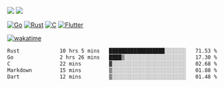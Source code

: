 [![](https://img.shields.io/badge/Windows_11-Pro-292e33?style=flat-square&logo=windows&logoColor=ffffff)](https://www.microsoft.com/en-us/windows/)
[![](https://img.shields.io/badge/macOS-Sequoia-292e33?style=flat-square&logo=apple&logoColor=ffffff)](https://www.apple.com/macbook-pro/) 

[![Go](https://img.shields.io/badge/-Go-DEA584?style=flat&logo=go&logoColor=000000)](https://golang.org/)
[![Rust](https://img.shields.io/badge/-Rust-DEA584?style=flat&logo=rust&logoColor=000000)](https://www.rust-lang.org)
[![C](https://img.shields.io/badge/--DEA584?style=flat&logo=c&logoColor=000000)](https://www.c-language.org/)
[![Flutter](https://img.shields.io/badge/-Flutter-DEA584?style=flat&logo=flutter&logoColor=000000)](https://flutter.dev/)

[![wakatime](https://wakatime.com/badge/user/9bb0c784-91ca-4b5c-8e9c-b13ece0f7b09.svg)](https://wakatime.com/@9bb0c784-91ca-4b5c-8e9c-b13ece0f7b09)


<!--START_SECTION:waka-->

```txt
Rust             10 hrs 5 mins   ██████████████████░░░░░░░   71.53 %
Go               2 hrs 26 mins   ████▒░░░░░░░░░░░░░░░░░░░░   17.30 %
C                22 mins         ▓░░░░░░░░░░░░░░░░░░░░░░░░   02.68 %
Markdown         15 mins         ▒░░░░░░░░░░░░░░░░░░░░░░░░   01.88 %
Dart             12 mins         ▒░░░░░░░░░░░░░░░░░░░░░░░░   01.48 %
```

<!--END_SECTION:waka-->
